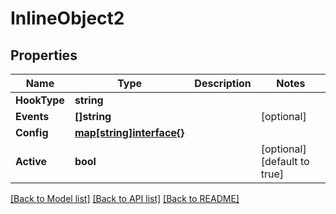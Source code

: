 # InlineObject2

## Properties

Name | Type | Description | Notes
------------ | ------------- | ------------- | -------------
**HookType** | **string** |  | 
**Events** | **[]string** |  | [optional] 
**Config** | [**map[string]interface{}**](.md) |  | 
**Active** | **bool** |  | [optional] [default to true]

[[Back to Model list]](../README.md#documentation-for-models) [[Back to API list]](../README.md#documentation-for-api-endpoints) [[Back to README]](../README.md)


